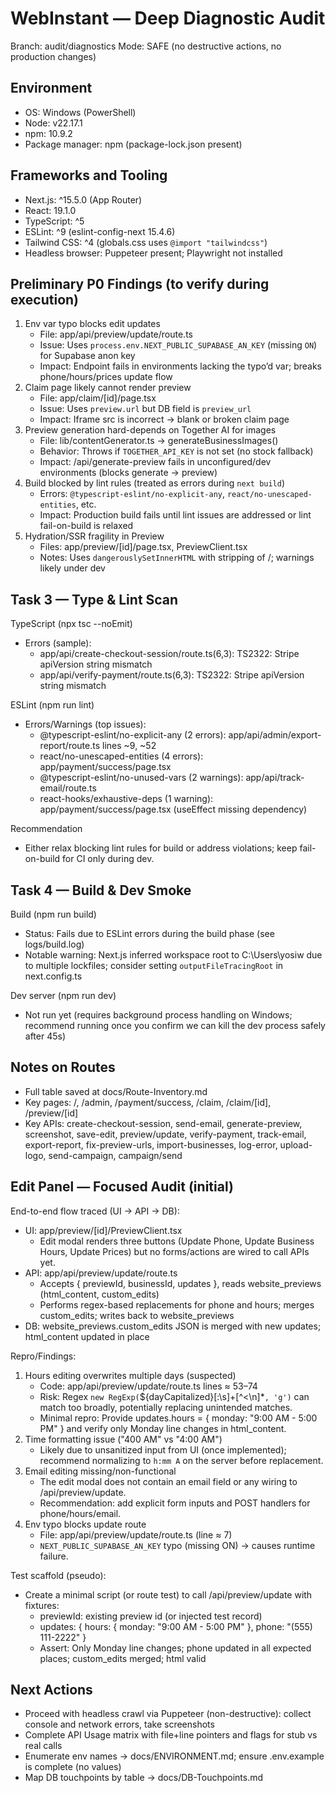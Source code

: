 # WebInstant — Deep Diagnostic Audit

Branch: audit/diagnostics
Mode: SAFE (no destructive actions, no production changes)

## Environment
- OS: Windows (PowerShell)
- Node: v22.17.1
- npm: 10.9.2
- Package manager: npm (package-lock.json present)

## Frameworks and Tooling
- Next.js: ^15.5.0 (App Router)
- React: 19.1.0
- TypeScript: ^5
- ESLint: ^9 (eslint-config-next 15.4.6)
- Tailwind CSS: ^4 (globals.css uses `@import "tailwindcss"`)
- Headless browser: Puppeteer present; Playwright not installed

## Preliminary P0 Findings (to verify during execution)
1. Env var typo blocks edit updates
   - File: app/api/preview/update/route.ts
   - Issue: Uses `process.env.NEXT_PUBLIC_SUPABASE_AN_KEY` (missing `ON`) for Supabase anon key
   - Impact: Endpoint fails in environments lacking the typo’d var; breaks phone/hours/prices update flow
2. Claim page likely cannot render preview
   - File: app/claim/[id]/page.tsx
   - Issue: Uses `preview.url` but DB field is `preview_url`
   - Impact: Iframe src is incorrect → blank or broken claim page
3. Preview generation hard-depends on Together AI for images
   - File: lib/contentGenerator.ts → generateBusinessImages()
   - Behavior: Throws if `TOGETHER_API_KEY` is not set (no stock fallback)
   - Impact: /api/generate-preview fails in unconfigured/dev environments (blocks generate → preview)
4. Build blocked by lint rules (treated as errors during `next build`)
   - Errors: `@typescript-eslint/no-explicit-any`, `react/no-unescaped-entities`, etc.
   - Impact: Production build fails until lint issues are addressed or lint fail-on-build is relaxed
5. Hydration/SSR fragility in Preview
   - Files: app/preview/[id]/page.tsx, PreviewClient.tsx
   - Notes: Uses `dangerouslySetInnerHTML` with stripping of <head>/<body>; warnings likely under dev

## Task 3 — Type & Lint Scan

TypeScript (npx tsc --noEmit)
- Errors (sample):
  - app/api/create-checkout-session/route.ts(6,3): TS2322: Stripe apiVersion string mismatch
  - app/api/verify-payment/route.ts(6,3): TS2322: Stripe apiVersion string mismatch

ESLint (npm run lint)
- Errors/Warnings (top issues):
  - @typescript-eslint/no-explicit-any (2 errors): app/api/admin/export-report/route.ts lines ~9, ~52
  - react/no-unescaped-entities (4 errors): app/payment/success/page.tsx
  - @typescript-eslint/no-unused-vars (2 warnings): app/api/track-email/route.ts
  - react-hooks/exhaustive-deps (1 warning): app/payment/success/page.tsx (useEffect missing dependency)

Recommendation
- Either relax blocking lint rules for build or address violations; keep fail-on-build for CI only during dev.

## Task 4 — Build & Dev Smoke

Build (npm run build)
- Status: Fails due to ESLint errors during the build phase (see logs/build.log)
- Notable warning: Next.js inferred workspace root to C:\Users\yosiw due to multiple lockfiles; consider setting `outputFileTracingRoot` in next.config.ts

Dev server (npm run dev)
- Not run yet (requires background process handling on Windows; recommend running once you confirm we can kill the dev process safely after 45s)

## Notes on Routes
- Full table saved at docs/Route-Inventory.md
- Key pages: /, /admin, /payment/success, /claim, /claim/[id], /preview/[id]
- Key APIs: create-checkout-session, send-email, generate-preview, screenshot, save-edit, preview/update, verify-payment, track-email, export-report, fix-preview-urls, import-businesses, log-error, upload-logo, send-campaign, campaign/send

## Edit Panel — Focused Audit (initial)

End-to-end flow traced (UI → API → DB):
- UI: app/preview/[id]/PreviewClient.tsx
  - Edit modal renders three buttons (Update Phone, Update Business Hours, Update Prices) but no forms/actions are wired to call APIs yet.
- API: app/api/preview/update/route.ts
  - Accepts { previewId, businessId, updates }, reads website_previews (html_content, custom_edits)
  - Performs regex-based replacements for phone and hours; merges custom_edits; writes back to website_previews
- DB: website_previews.custom_edits JSON is merged with new updates; html_content updated in place

Repro/Findings:
1) Hours editing overwrites multiple days (suspected)
   - Code: app/api/preview/update/route.ts lines ≈ 53–74
   - Risk: Regex `new RegExp(`${dayCapitalized}[:\\s]+[^<\\n]*`, 'g')` can match too broadly, potentially replacing unintended matches.
   - Minimal repro: Provide updates.hours = { monday: "9:00 AM - 5:00 PM" } and verify only Monday line changes in html_content.
2) Time formatting issue ("400 AM" vs "4:00 AM")
   - Likely due to unsanitized input from UI (once implemented); recommend normalizing to `h:mm A` on the server before replacement.
3) Email editing missing/non-functional
   - The edit modal does not contain an email field or any wiring to /api/preview/update.
   - Recommendation: add explicit form inputs and POST handlers for phone/hours/email.
4) Env typo blocks update route
   - File: app/api/preview/update/route.ts (line ≈ 7)
   - `NEXT_PUBLIC_SUPABASE_AN_KEY` typo (missing ON) → causes runtime failure.

Test scaffold (pseudo):
- Create a minimal script (or route test) to call /api/preview/update with fixtures:
  - previewId: existing preview id (or injected test record)
  - updates: { hours: { monday: "9:00 AM - 5:00 PM" }, phone: "(555) 111-2222" }
  - Assert: Only Monday line changes; phone updated in all expected places; custom_edits merged; html valid

## Next Actions
- Proceed with headless crawl via Puppeteer (non-destructive): collect console and network errors, take screenshots
- Complete API Usage matrix with file+line pointers and flags for stub vs real calls
- Enumerate env names → docs/ENVIRONMENT.md; ensure .env.example is complete (no values)
- Map DB touchpoints by table → docs/DB-Touchpoints.md

